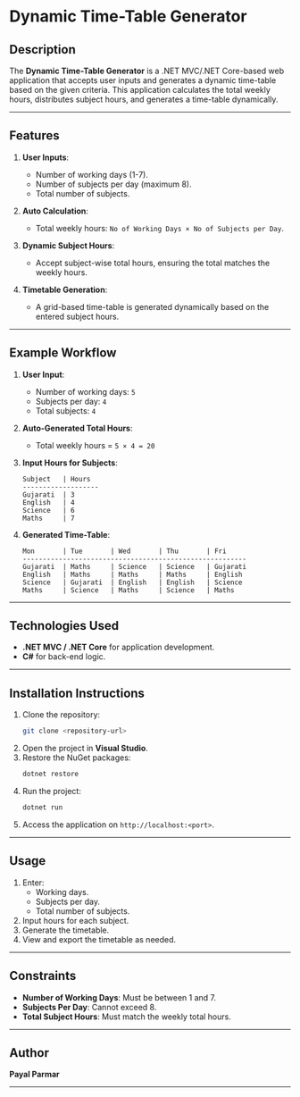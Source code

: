 # Dynamic Time-Table Generator

## Description

The **Dynamic Time-Table Generator** is a .NET MVC/.NET Core-based web application that accepts user inputs and generates a dynamic time-table based on the given criteria. This application calculates the total weekly hours, distributes subject hours, and generates a time-table dynamically.

---

## Features

1. **User Inputs**:
   - Number of working days (1-7).
   - Number of subjects per day (maximum 8).
   - Total number of subjects.

2. **Auto Calculation**:
   - Total weekly hours: `No of Working Days × No of Subjects per Day`.

3. **Dynamic Subject Hours**:
   - Accept subject-wise total hours, ensuring the total matches the weekly hours.

4. **Timetable Generation**:
   - A grid-based time-table is generated dynamically based on the entered subject hours.

---

## Example Workflow

1. **User Input**:
   - Number of working days: `5`
   - Subjects per day: `4`
   - Total subjects: `4`

2. **Auto-Generated Total Hours**:
   - Total weekly hours = `5 × 4 = 20`

3. **Input Hours for Subjects**:
   ```
   Subject   | Hours
   -------------------
   Gujarati  | 3
   English   | 4
   Science   | 6
   Maths     | 7
   ```

4. **Generated Time-Table**:
   ```
   Mon       | Tue       | Wed       | Thu       | Fri
   --------------------------------------------------------
   Gujarati  | Maths     | Science   | Science   | Gujarati
   English   | Maths     | Maths     | Maths     | English
   Science   | Gujarati  | English   | English   | Science
   Maths     | Science   | Maths     | Science   | Maths
   ```

---

## Technologies Used

- **.NET MVC / .NET Core** for application development.
- **C#** for back-end logic.

---

## Installation Instructions

1. Clone the repository:
   ```bash
   git clone <repository-url>
   ```
2. Open the project in **Visual Studio**.
3. Restore the NuGet packages:
   ```bash
   dotnet restore
   ```
4. Run the project:
   ```bash
   dotnet run
   ```
5. Access the application on `http://localhost:<port>`.

---

## Usage

1. Enter:
   - Working days.
   - Subjects per day.
   - Total number of subjects.
2. Input hours for each subject.
3. Generate the timetable.
4. View and export the timetable as needed.

---

## Constraints

- **Number of Working Days**: Must be between 1 and 7.
- **Subjects Per Day**: Cannot exceed 8.
- **Total Subject Hours**: Must match the weekly total hours.

---

## Author

**Payal Parmar**  
  

---
